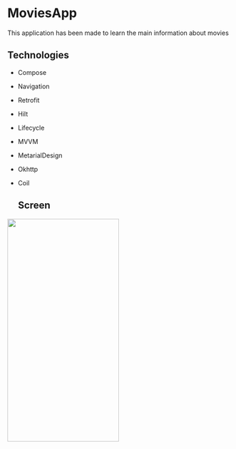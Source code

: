 
# MoviesApp

This application has been made to learn the main information about movies




## Technologies

- Compose
- Navigation
- Retrofit
- Hilt
- Lifecycle
- MVVM
- MetarialDesign
- Okhttp
- Coil

  ## Screen

<img src="https://github.com/TuranBurakk/MoviesApp/blob/master/screen/moviesAppScreen.gif" height="500px" width="250px"/>

  
